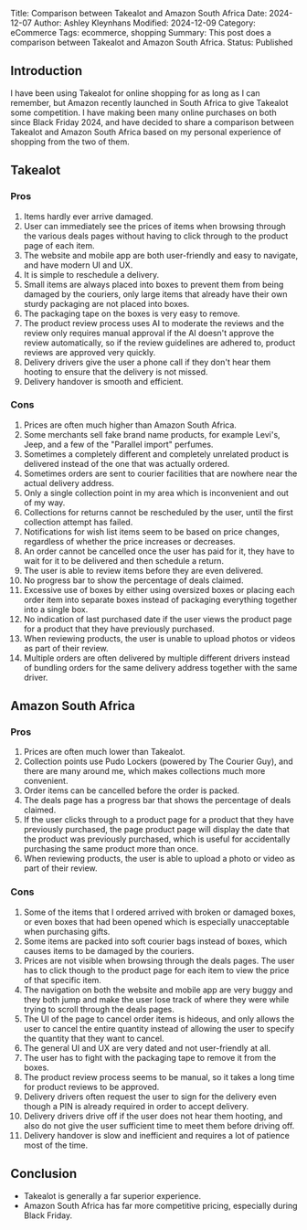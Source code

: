Title: Comparison between Takealot and Amazon South Africa
Date: 2024-12-07
Author: Ashley Kleynhans
Modified: 2024-12-09
Category: eCommerce
Tags: ecommerce, shopping
Summary: This post does a comparison between Takealot and
    Amazon South Africa.
Status: Published


## Introduction

I have been using Takealot for online shopping for as long
as I can remember, but Amazon recently launched in South Africa
to give Takealot some competition.  I have making been many online
purchases on both since Black Friday 2024, and have decided to
share a comparison between Takealot and Amazon South Africa
based on my personal experience of shopping from the two
of them.

## Takealot

### Pros

1. Items hardly ever arrive damaged.
2. User can immediately see the prices of items when browsing
   through the various deals pages without having to click
   through to the product page of each item.
3. The website and mobile app are both user-friendly
   and easy to navigate, and have modern UI and UX.
4. It is simple to reschedule a delivery.
5. Small items are always placed into boxes to prevent them
   from being damaged by the couriers, only large items
   that already have their own sturdy packaging are not
   placed into boxes.
6. The packaging tape on the boxes is very easy to remove.
7. The product review process uses AI to moderate the reviews
   and the review only requires manual approval if the AI
   doesn't approve the review automatically, so if the
   review guidelines are adhered to, product reviews are
   approved very quickly.
8. Delivery drivers give the user a phone call if they
   don't hear them hooting to ensure that the delivery is
   not missed.
9. Delivery handover is smooth and efficient.

### Cons

1.  Prices are often much higher than Amazon South Africa.
2.  Some merchants sell fake brand name products, for example
    Levi's, Jeep, and a few of the "Parallel import"
    perfumes.
3.  Sometimes a completely different and completely unrelated
    product is delivered instead of the one that was actually
    ordered.
4.  Sometimes orders are sent to courier facilities that are
    nowhere near the actual delivery address.
5.  Only a single collection point in my area which is inconvenient
    and out of my way.
6.  Collections for returns cannot be rescheduled by the user,
    until the first collection attempt has failed.
7.  Notifications for wish list items seem to be based on price
    changes, regardless of whether the price increases or decreases.
8.  An order cannot be cancelled once the user has paid for it,
    they have to wait for it to be delivered and then schedule
    a return.
9.  The user is able to review items before they are even
    delivered.
10. No progress bar to show the percentage of deals claimed.
11. Excessive use of boxes by either using oversized boxes or
    placing each order item into separate boxes instead of
    packaging everything together into a single box.
12. No indication of last purchased date if the user views
    the product page for a product that they have previously
    purchased.
13. When reviewing products, the user is unable to upload
    photos or videos as part of their review.
14. Multiple orders are often delivered by multiple different
    drivers instead of bundling orders for the same delivery
    address together with the same driver.

## Amazon South Africa

### Pros

1. Prices are often much lower than Takealot.
2. Collection points use Pudo Lockers (powered by The Courier
   Guy), and there are many around me, which makes collections
   much more convenient.
3. Order items can be cancelled before the order is packed.
4. The deals page has a progress bar that shows the percentage
   of deals claimed.
5. If the user clicks through to a product page for a product
   that they have previously purchased, the page product page
   will display the date that the product was previously
   purchased, which is useful for accidentally purchasing the
   same product more than once.
6. When reviewing products, the user is able to upload a photo
   or video as part of their review.

### Cons

1.  Some of the items that I ordered arrived with
    broken or damaged boxes, or even boxes that had been opened
    which is especially unacceptable when purchasing gifts.
2.  Some items are packed into soft courier bags instead of
    boxes, which causes items to be damaged by the couriers.
3.  Prices are not visible when browsing through the deals
    pages.  The user has to click though to the product page
    for each item to view the price of that specific item.
4.  The navigation on both the website and mobile app are very
    buggy and they both jump and make the user lose track of
    where they were while trying to scroll through the 
    deals pages.
5.  The UI of the page to cancel order items is hideous,
    and only allows the user to cancel the entire quantity
    instead of allowing the user to specify the quantity that
    they want to cancel.
6.  The general UI and UX are very dated and not user-friendly
    at all.
7.  The user has to fight with the packaging tape to remove it
    from the boxes.
8.  The product review process seems to be manual, so it takes
    a long time for product reviews to be approved.
9.  Delivery drivers often request the user to sign for the
    delivery even though a PIN is already required in order
    to accept delivery.
10. Delivery drivers drive off if the user does not hear them
    hooting, and also do not give the user sufficient time to
    meet them before driving off.
11. Delivery handover is slow and inefficient and requires
    a lot of patience most of the time.

## Conclusion

- Takealot is generally a far superior experience.
- Amazon South Africa has far more competitive pricing,
  especially during Black Friday.

